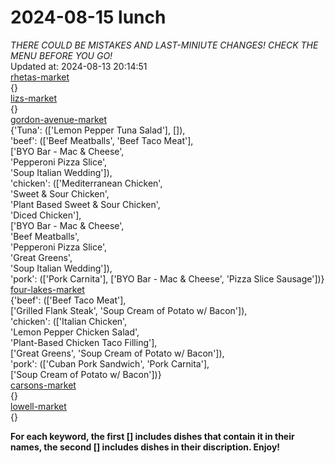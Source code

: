 # 2024-08-15 lunch  
*THERE COULD BE MISTAKES AND LAST-MINIUTE CHANGES! CHECK THE MENU BEFORE YOU GO!*  
Updated at: 2024-08-13 20:14:51  
[rhetas-market](https://wisc-housingdining.nutrislice.com/menu/rhetas-market/lunch/2024-08-15)  
{}  
[lizs-market](https://wisc-housingdining.nutrislice.com/menu/lizs-market/lunch/2024-08-15)  
{}  
[gordon-avenue-market](https://wisc-housingdining.nutrislice.com/menu/gordon-avenue-market/lunch/2024-08-15)  
{'Tuna': (['Lemon Pepper Tuna Salad'], []),  
 'beef': (['Beef Meatballs', 'Beef Taco Meat'],  
          ['BYO Bar - Mac & Cheese',  
           'Pepperoni Pizza Slice',  
           'Soup Italian Wedding']),  
 'chicken': (['Mediterranean Chicken',  
              'Sweet & Sour Chicken',  
              'Plant Based Sweet & Sour Chicken',  
              'Diced Chicken'],  
             ['BYO Bar - Mac & Cheese',  
              'Beef Meatballs',  
              'Pepperoni Pizza Slice',  
              'Great Greens',  
              'Soup Italian Wedding']),  
 'pork': (['Pork Carnita'], ['BYO Bar - Mac & Cheese', 'Pizza Slice Sausage'])}  
[four-lakes-market](https://wisc-housingdining.nutrislice.com/menu/four-lakes-market/lunch/2024-08-15)  
{'beef': (['Beef Taco Meat'],  
          ['Grilled Flank Steak', 'Soup Cream of Potato w/ Bacon']),  
 'chicken': (['Italian Chicken',  
              'Lemon Pepper Chicken Salad',  
              'Plant-Based Chicken Taco Filling'],  
             ['Great Greens', 'Soup Cream of Potato w/ Bacon']),  
 'pork': (['Cuban Pork Sandwich', 'Pork Carnita'],  
          ['Soup Cream of Potato w/ Bacon'])}  
[carsons-market](https://wisc-housingdining.nutrislice.com/menu/carsons-market/lunch/2024-08-15)  
{}  
[lowell-market](https://wisc-housingdining.nutrislice.com/menu/lowell-market/lunch/2024-08-15)  
{}  
  
**For each keyword, the first [] includes dishes that contain it in their names, the second [] includes dishes in their discription. Enjoy!**  
